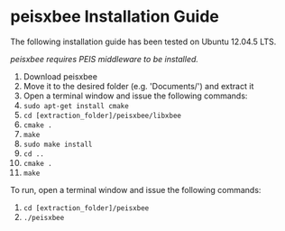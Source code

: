 ﻿# peisxbee Installation Guide
The following installation guide has been tested on Ubuntu 12.04.5 LTS.

*peisxbee requires PEIS middleware to be installed.*

1. Download peisxbee
2. Move it to the desired folder (e.g. 'Documents/') and extract it
3. Open a terminal window and issue the following commands:
4. `sudo apt-get install cmake`
5. `cd [extraction_folder]/peisxbee/libxbee`
6. `cmake .`
7. `make`
8. `sudo make install`
9. `cd ..`
10. `cmake .`
11. `make`

To run, open a terminal window and issue the following commands:

1. `cd [extraction_folder]/peisxbee`
2. `./peisxbee`
